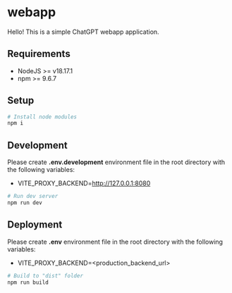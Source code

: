# webapp

Hello! This is a simple ChatGPT webapp application.

## Requirements

- NodeJS >= v18.17.1
- npm >= 9.6.7

## Setup

```bash
# Install node modules
npm i
```

## Development

Please create **.env.development** environment file in the root directory with the following variables:
- VITE_PROXY_BACKEND=http://127.0.0.1:8080

```bash
# Run dev server
npm run dev
```

## Deployment

Please create **.env** environment file in the root directory with the following variables:
- VITE_PROXY_BACKEND=<production_backend_url>

```bash
# Build to "dist" folder
npm run build
```
